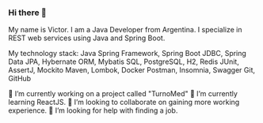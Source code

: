 ### Hi there 👋

My name is Victor. I am a Java Developer from Argentina. I specialize in REST web services using Java and Spring Boot.

My technology stack:
Java
Spring Framework, Spring Boot
JDBC, Spring Data JPA, Hybernate ORM, Mybatis
SQL, PostgreSQL, H2, Redis
JUnit, AssertJ, Mockito
Maven, Lombok, Docker
Postman, Insomnia, Swagger
Git, GitHub

🔭 I’m currently working on a project called "TurnoMed"
🌱 I’m currently learning ReactJS.
👯 I’m looking to collaborate on gaining more working experience.
🤔 I’m looking for help with finding a job.


